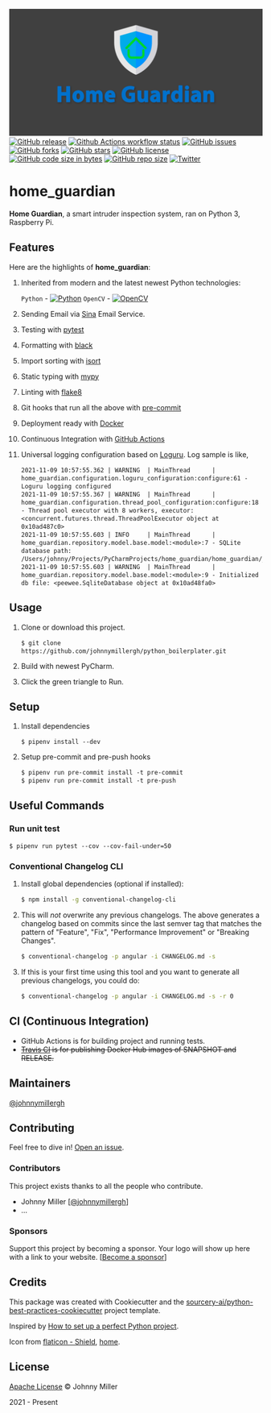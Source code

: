![Home Guardian Social Image](https://raw.githubusercontent.com/johnnymillergh/MaterialLibrary/master/home_guardian/home_guardian_social_image_dark_theme.png)
[![GitHub release](https://img.shields.io/github/release/johnnymillergh/home_guardian.svg)](https://github.com/johnnymillergh/home_guardian/releases)
[![Github Actions workflow status](https://github.com/johnnymillergh/home_guardian/actions/workflows/build-and-test.yml/badge.svg?branch=main)](https://github.com/johnnymillergh/home_guardian/actions)
[![GitHub issues](https://img.shields.io/github/issues/johnnymillergh/home_guardian)](https://github.com/johnnymillergh/home_guardian/issues)
[![GitHub forks](https://img.shields.io/github/forks/johnnymillergh/home_guardian)](https://github.com/johnnymillergh/home_guardian/network)
[![GitHub stars](https://img.shields.io/github/stars/johnnymillergh/home_guardian)](https://github.com/johnnymillergh/home_guardian)
[![GitHub license](https://img.shields.io/github/license/johnnymillergh/home_guardian)](https://github.com/johnnymillergh/home_guardian/blob/master/LICENSE)
[![GitHub code size in bytes](https://img.shields.io/github/languages/code-size/johnnymillergh/home_guardian.svg?style=popout)](https://github.com/johnnymillergh/home_guardian)
[![GitHub repo size](https://img.shields.io/github/repo-size/johnnymillergh/home_guardian.svg)](https://github.com/johnnymillergh/home_guardian)
[![Twitter](https://img.shields.io/twitter/url/https/github.com/johnnymillergh/home_guardian?style=social)](https://twitter.com/intent/tweet?text=Wow:&url=https%3A%2F%2Fgithub.com%2Fjohnnymillergh%2Fhome_guardian)

# home_guardian

**Home Guardian**, a smart intruder inspection system, ran on Python 3, Raspberry Pi.

## Features

Here are the highlights of **home_guardian**:

1. Inherited from modern and the latest newest Python technologies:

   `Python` - [![Python](https://img.shields.io/badge/Python-v3.10.0-blue)](https://www.python.org/downloads/release/python-3100/)
   `OpenCV` - [![OpenCV](https://img.shields.io/badge/OpenCV-v4.5.4.58-red)](https://pypi.org/project/opencv-python/4.5.4.58/)
   
2. Sending Email via [Sina]() Email Service.

3. Testing with [pytest](https://docs.pytest.org/en/latest/)

4. Formatting with [black](https://github.com/psf/black)

5. Import sorting with [isort](https://github.com/timothycrosley/isort)

6. Static typing with [mypy](http://mypy-lang.org/)

7. Linting with [flake8](http://flake8.pycqa.org/en/latest/)

8. Git hooks that run all the above with [pre-commit](https://pre-commit.com/)

9. Deployment ready with [Docker](https://docker.com/)

10. Continuous Integration with [GitHub Actions](https://github.com/features/actions)

11. Universal logging configuration based on [Loguru](https://github.com/Delgan/loguru/releases/tag/0.5.3). Log sample is like,

    ```
    2021-11-09 10:57:55.362 | WARNING  | MainThread      | home_guardian.configuration.loguru_configuration:configure:61 - Loguru logging configured
    2021-11-09 10:57:55.367 | WARNING  | MainThread      | home_guardian.configuration.thread_pool_configuration:configure:18 - Thread pool executor with 8 workers, executor: <concurrent.futures.thread.ThreadPoolExecutor object at 0x10ad487c0>
    2021-11-09 10:57:55.603 | INFO     | MainThread      | home_guardian.repository.model.base.model:<module>:7 - SQLite database path: /Users/johnny/Projects/PyCharmProjects/home_guardian/home_guardian/_data/home_guardian.db
    2021-11-09 10:57:55.603 | WARNING  | MainThread      | home_guardian.repository.model.base.model:<module>:9 - Initialized db file: <peewee.SqliteDatabase object at 0x10ad48fa0>
    ```

## Usage

1. Clone or download this project.

   ```shell
   $ git clone https://github.com/johnnymillergh/python_boilerplater.git
   ```

2. Build with newest PyCharm.

3. Click the green triangle to Run.

## Setup

1. Install dependencies

   ```shell
   $ pipenv install --dev
   ```

2. Setup pre-commit and pre-push hooks

   ```shell
   $ pipenv run pre-commit install -t pre-commit
   $ pipenv run pre-commit install -t pre-push
   ```

## Useful Commands

### Run unit test

```shell
$ pipenv run pytest --cov --cov-fail-under=50
```

### Conventional Changelog CLI

1. Install global dependencies (optional if installed):

   ```sh
   $ npm install -g conventional-changelog-cli
   ```

2. This will *not* overwrite any previous changelogs. The above generates a changelog based on commits since the last semver tag that matches the pattern of "Feature", "Fix", "Performance Improvement" or "Breaking Changes".

   ```sh
   $ conventional-changelog -p angular -i CHANGELOG.md -s
   ```

3. If this is your first time using this tool and you want to generate all previous changelogs, you could do:

   ```sh
   $ conventional-changelog -p angular -i CHANGELOG.md -s -r 0
   ```

## CI (Continuous Integration)

- GitHub Actions is for building project and running tests.
- ~~[Travis CI](https://travis-ci.com/github/johnnymillergh/media-streaming) is for publishing Docker Hub images of SNAPSHOT and RELEASE.~~

## Maintainers

[@johnnymillergh](https://github.com/johnnymillergh)

## Contributing

Feel free to dive in! [Open an issue](https://github.com/johnnymillergh/home_guardian/issues/new).

### Contributors

This project exists thanks to all the people who contribute. 

- Johnny Miller [[@johnnymillergh](https://github.com/johnnymillergh)]
- …

### Sponsors

Support this project by becoming a sponsor. Your logo will show up here with a link to your website. [[Become a sponsor](https://become-a-sponsor.org)]

## Credits

This package was created with Cookiecutter and the [sourcery-ai/python-best-practices-cookiecutter](https://github.com/sourcery-ai/python-best-practices-cookiecutter) project template.

Inspired by [How to set up a perfect Python project](https://sourcery.ai/blog/python-best-practices/).

Icon from [flaticon - Shield](https://www.flaticon.com/free-icon/shield_929429), [home](https://www.flaticon.com/premium-icon/home_2549900).

## License

[Apache License](https://github.com/johnnymillergh/home_guardian/blob/master/LICENSE) © Johnny Miller

2021 - Present

